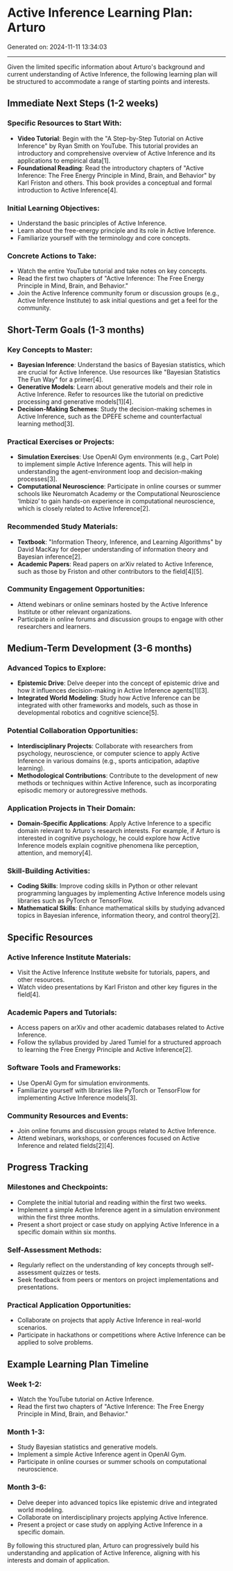 # Active Inference Learning Plan: Arturo

Generated on: 2024-11-11 13:34:03

---

Given the limited specific information about Arturo's background and current understanding of Active Inference, the following learning plan will be structured to accommodate a range of starting points and interests.

## Immediate Next Steps (1-2 weeks)

### Specific Resources to Start With:
- **Video Tutorial**: Begin with the "A Step-by-Step Tutorial on Active Inference" by Ryan Smith on YouTube. This tutorial provides an introductory and comprehensive overview of Active Inference and its applications to empirical data[1].
- **Foundational Reading**: Read the introductory chapters of "Active Inference: The Free Energy Principle in Mind, Brain, and Behavior" by Karl Friston and others. This book provides a conceptual and formal introduction to Active Inference[4].

### Initial Learning Objectives:
- Understand the basic principles of Active Inference.
- Learn about the free-energy principle and its role in Active Inference.
- Familiarize yourself with the terminology and core concepts.

### Concrete Actions to Take:
- Watch the entire YouTube tutorial and take notes on key concepts.
- Read the first two chapters of "Active Inference: The Free Energy Principle in Mind, Brain, and Behavior."
- Join the Active Inference community forum or discussion groups (e.g., Active Inference Institute) to ask initial questions and get a feel for the community.

## Short-Term Goals (1-3 months)

### Key Concepts to Master:
- **Bayesian Inference**: Understand the basics of Bayesian statistics, which are crucial for Active Inference. Use resources like "Bayesian Statistics The Fun Way" for a primer[4].
- **Generative Models**: Learn about generative models and their role in Active Inference. Refer to resources like the tutorial on predictive processing and generative models[1][4].
- **Decision-Making Schemes**: Study the decision-making schemes in Active Inference, such as the DPEFE scheme and counterfactual learning method[3].

### Practical Exercises or Projects:
- **Simulation Exercises**: Use OpenAI Gym environments (e.g., Cart Pole) to implement simple Active Inference agents. This will help in understanding the agent-environment loop and decision-making processes[3].
- **Computational Neuroscience**: Participate in online courses or summer schools like Neuromatch Academy or the Computational Neuroscience ‘Imbizo’ to gain hands-on experience in computational neuroscience, which is closely related to Active Inference[2].

### Recommended Study Materials:
- **Textbook**: "Information Theory, Inference, and Learning Algorithms" by David MacKay for deeper understanding of information theory and Bayesian inference[2].
- **Academic Papers**: Read papers on arXiv related to Active Inference, such as those by Friston and other contributors to the field[4][5].

### Community Engagement Opportunities:
- Attend webinars or online seminars hosted by the Active Inference Institute or other relevant organizations.
- Participate in online forums and discussion groups to engage with other researchers and learners.

## Medium-Term Development (3-6 months)

### Advanced Topics to Explore:
- **Epistemic Drive**: Delve deeper into the concept of epistemic drive and how it influences decision-making in Active Inference agents[1][3].
- **Integrated World Modeling**: Study how Active Inference can be integrated with other frameworks and models, such as those in developmental robotics and cognitive science[5].

### Potential Collaboration Opportunities:
- **Interdisciplinary Projects**: Collaborate with researchers from psychology, neuroscience, or computer science to apply Active Inference in various domains (e.g., sports anticipation, adaptive learning).
- **Methodological Contributions**: Contribute to the development of new methods or techniques within Active Inference, such as incorporating episodic memory or autoregressive methods.

### Application Projects in Their Domain:
- **Domain-Specific Applications**: Apply Active Inference to a specific domain relevant to Arturo's research interests. For example, if Arturo is interested in cognitive psychology, he could explore how Active Inference models explain cognitive phenomena like perception, attention, and memory[4].

### Skill-Building Activities:
- **Coding Skills**: Improve coding skills in Python or other relevant programming languages by implementing Active Inference models using libraries such as PyTorch or TensorFlow.
- **Mathematical Skills**: Enhance mathematical skills by studying advanced topics in Bayesian inference, information theory, and control theory[2].

## Specific Resources

### Active Inference Institute Materials:
- Visit the Active Inference Institute website for tutorials, papers, and other resources.
- Watch video presentations by Karl Friston and other key figures in the field[4].

### Academic Papers and Tutorials:
- Access papers on arXiv and other academic databases related to Active Inference.
- Follow the syllabus provided by Jared Tumiel for a structured approach to learning the Free Energy Principle and Active Inference[2].

### Software Tools and Frameworks:
- Use OpenAI Gym for simulation environments.
- Familiarize yourself with libraries like PyTorch or TensorFlow for implementing Active Inference models[3].

### Community Resources and Events:
- Join online forums and discussion groups related to Active Inference.
- Attend webinars, workshops, or conferences focused on Active Inference and related fields[2][4].

## Progress Tracking

### Milestones and Checkpoints:
- Complete the initial tutorial and reading within the first two weeks.
- Implement a simple Active Inference agent in a simulation environment within the first three months.
- Present a short project or case study on applying Active Inference in a specific domain within six months.

### Self-Assessment Methods:
- Regularly reflect on the understanding of key concepts through self-assessment quizzes or tests.
- Seek feedback from peers or mentors on project implementations and presentations.

### Practical Application Opportunities:
- Collaborate on projects that apply Active Inference in real-world scenarios.
- Participate in hackathons or competitions where Active Inference can be applied to solve problems.

## Example Learning Plan Timeline

### Week 1-2:
- Watch the YouTube tutorial on Active Inference.
- Read the first two chapters of "Active Inference: The Free Energy Principle in Mind, Brain, and Behavior."

### Month 1-3:
- Study Bayesian statistics and generative models.
- Implement a simple Active Inference agent in OpenAI Gym.
- Participate in online courses or summer schools on computational neuroscience.

### Month 3-6:
- Delve deeper into advanced topics like epistemic drive and integrated world modeling.
- Collaborate on interdisciplinary projects applying Active Inference.
- Present a project or case study on applying Active Inference in a specific domain.

By following this structured plan, Arturo can progressively build his understanding and application of Active Inference, aligning with his interests and domain of application.